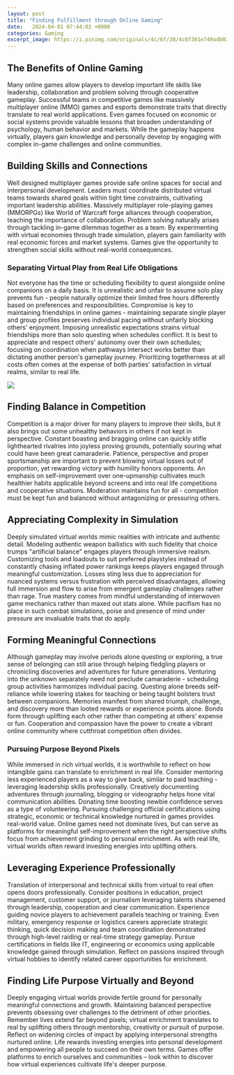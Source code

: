 ```yaml
---
layout: post
title: "Finding Fulfillment through Online Gaming"
date:   2024-04-01 07:44:02 +0000
categories: Gaming
excerpt_image: https://i.pinimg.com/originals/4c/6f/30/4c6f301e749adb027796ecb87d2591e4.png
---
```


## The Benefits of Online Gaming  
Many online games allow players to develop important life skills like leadership, collaboration and problem solving through cooperative gameplay. Successful teams in competitive games like massively multiplayer online (MMO) games and esports demonstrate traits that directly translate to real world applications. Even games focused on economic or social systems provide valuable lessons that broaden understanding of psychology, human behavior and markets. While the gameplay happens virtually, players gain knowledge and personally develop by engaging with complex in-game challenges and online communities. 
## Building Skills and Connections
Well designed multiplayer games provide safe online spaces for social and interpersonal development. Leaders must coordinate distributed virtual teams towards shared goals within tight time constraints, cultivating important leadership abilities. Massively multiplayer role-playing games (MMORPGs) like World of Warcraft forge alliances through cooperation, teaching the importance of collaboration. Problem solving naturally arises through tackling in-game dilemmas together as a team. By experimenting with virtual economies through trade simulation, players gain familiarity with real economic forces and market systems. Games give the opportunity to strengthen social skills without real-world consequences.
### Separating Virtual Play from Real Life Obligations
Not everyone has the time or scheduling flexibility to quest alongside online companions on a daily basis. It is unrealistic and unfair to assume solo play prevents fun - people naturally optimize their limited free hours differently based on preferences and responsibilities. Compromise is key to maintaining friendships in online games - maintaining separate single player and group profiles preserves individual pacing without unfairly blocking others' enjoyment. Imposing unrealistic expectations strains virtual friendships more than solo questing when schedules conflict. It is best to appreciate and respect others' autonomy over their own schedules; focusing on coordination when pathways intersect works better than dictating another person's gameplay journey. Prioritizing togetherness at all costs often comes at the expense of both parties' satisfaction in virtual realms, similar to real life.  

![](https://i.pinimg.com/originals/4c/6f/30/4c6f301e749adb027796ecb87d2591e4.png)
## Finding Balance in Competition
Competition is a major driver for many players to improve their skills, but it also brings out some unhealthy behaviors in others if not kept in perspective. Constant boasting and bragging online can quickly stifle lighthearted rivalries into joyless proving grounds, potentially souring what could have been great camaraderie. Patience, perspective and proper sportsmanship are important to prevent blowing virtual losses out of proportion, yet rewarding victory with humility honors opponents. An emphasis on self-improvement over one-upmanship cultivates much healthier habits applicable beyond screens and into real life competitions and cooperative situations. Moderation maintains fun for all - competition must be kept fun and balanced without antagonizing or pressuring others.
## Appreciating Complexity in Simulation   
Deeply simulated virtual worlds mimic realities with intricate and authentic detail. Modeling authentic weapon ballistics with such fidelity that choice trumps "artificial balance" engages players through immersive realism. Customizing tools and loadouts to suit preferred playstyles instead of constantly chasing inflated power rankings keeps players engaged through meaningful customization. Losses sting less due to appreciation for nuanced systems versus frustration with perceived disadvantages, allowing full immersion and flow to arise from emergent gameplay challenges rather than rage. True mastery comes from mindful understanding of interwoven game mechanics rather than maxed out stats alone. While pacifism has no place in such combat simulations, poise and presence of mind under pressure are invaluable traits that do apply.
## Forming Meaningful Connections
Although gameplay may involve periods alone questing or exploring, a true sense of belonging can still arise through helping fledgling players or chronicling discoveries and adventures for future generations. Venturing into the unknown separately need not preclude camaraderie - scheduling group activities harmonizes individual pacing. Questing alone breeds self-reliance while lowering stakes for teaching or being taught bolsters trust between companions. Memories manifest from shared triumph, challenge, and discovery more than looted rewards or experience points alone. Bonds form through uplifting each other rather than competing at others’ expense or fun. Cooperation and compassion have the power to create a vibrant online community where cutthroat competition often divides.
### Pursuing Purpose Beyond Pixels
While immersed in rich virtual worlds, it is worthwhile to reflect on how intangible gains can translate to enrichment in real life. Consider mentoring less experienced players as a way to give back, similar to paid teaching - leveraging leadership skills professionally. Creatively documenting adventures through journaling, blogging or videography helps hone vital communication abilities. Donating time boosting newbie confidence serves as a type of volunteering. Pursuing challenging official certifications using strategic, economic or technical knowledge nurtured in games provides real-world value. Online games need not dominate lives, but can serve as platforms for meaningful self-improvement when the right perspective shifts focus from achievement grinding to personal enrichment. As with real life, virtual worlds often reward investing energies into uplifting others.
## Leveraging Experience Professionally  
Translation of interpersonal and technical skills from virtual to real often opens doors professionally. Consider positions in education, project management, customer support, or journalism leveraging talents sharpened through leadership, cooperation and clear communication. Experience guiding novice players to achievement parallels teaching or training. Even military, emergency response or logistics careers appreciate strategic thinking, quick decision making and team coordination demonstrated through high-level raiding or real-time strategy gameplay. Pursue certifications in fields like IT, engineering or economics using applicable knowledge gained through simulation. Reflect on passions inspired through virtual hobbies to identify related career opportunities for enrichment.
## Finding Life Purpose Virtually and Beyond  
Deeply engaging virtual worlds provide fertile ground for personally meaningful connections and growth. Maintaining balanced perspective prevents obsessing over challenges to the detriment of other priorities. Remember lives extend far beyond pixels; virtual enrichment translates to real by uplifting others through mentorship, creativity or pursuit of purpose. Reflect on widening circles of impact by applying interpersonal strengths nurtured online. Life rewards investing energies into personal development and empowering all people to succeed on their own terms. Games offer platforms to enrich ourselves and communities – look within to discover how virtual experiences cultivate life's deeper purpose.